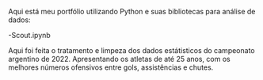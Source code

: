 Aqui está meu portfólio utilizando Python e suas bibliotecas para análise de dados:

-Scout.ipynb

Aqui foi feita o tratamento e limpeza dos dados estátisticos do campeonato argentino de 2022.
Apresentando os atletas de até 25 anos, com os melhores números ofensivos entre gols, assistências e chutes.
